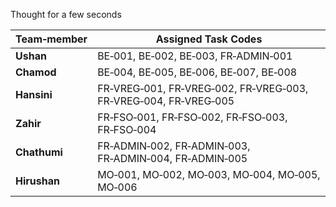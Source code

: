 Thought for a few seconds


| Team‑member  | Assigned Task Codes                                             |
| ------------ | --------------------------------------------------------------- |
| **Ushan**    | BE‑001, BE‑002, BE‑003, FR‑ADMIN‑001                            |
| **Chamod**   | BE‑004, BE‑005, BE‑006, BE‑007, BE‑008                          |
| **Hansini**  | FR‑VREG‑001, FR‑VREG‑002, FR‑VREG‑003, FR‑VREG‑004, FR‑VREG‑005 |
| **Zahir**    | FR‑FSO‑001, FR‑FSO‑002, FR‑FSO‑003, FR‑FSO‑004                  |
| **Chathumi** | FR‑ADMIN‑002, FR‑ADMIN‑003, FR‑ADMIN‑004, FR‑ADMIN‑005          |
| **Hirushan** | MO‑001, MO‑002, MO‑003, MO‑004, MO‑005, MO‑006                  |
